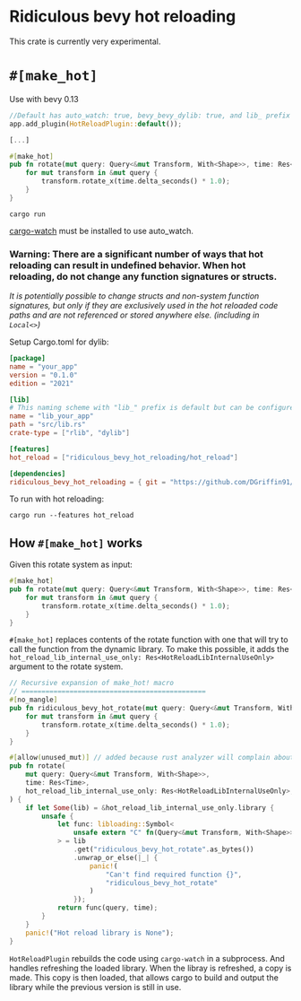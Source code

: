 # Ridiculous bevy hot reloading

This crate is currently very experimental.

# `#[make_hot]`

Use with bevy 0.13
```rs
//Default has auto_watch: true, bevy_bevy_dylib: true, and lib_ prefix
app.add_plugin(HotReloadPlugin::default());

[...]

#[make_hot]
pub fn rotate(mut query: Query<&mut Transform, With<Shape>>, time: Res<Time>) {
    for mut transform in &mut query {
        transform.rotate_x(time.delta_seconds() * 1.0);
    }
}
```

```
cargo run
```

[cargo-watch](https://crates.io/crates/cargo-watch) must be installed to use auto_watch.

### Warning: There are a significant number of ways that hot reloading can result in undefined behavior. When hot reloading, do not change any function signatures or structs.
*It is potentially possible to change structs and non-system function signatures, but only if they are exclusively used in the hot reloaded code paths and are not referenced or stored anywhere else. (including in `Local<>`)*



Setup Cargo.toml for dylib:
```toml
[package]
name = "your_app"
version = "0.1.0"
edition = "2021"

[lib]
# This naming scheme with "lib_" prefix is default but can be configured with HotReload::library_name.
name = "lib_your_app" 
path = "src/lib.rs"
crate-type = ["rlib", "dylib"]

[features]
hot_reload = ["ridiculous_bevy_hot_reloading/hot_reload"]

[dependencies]
ridiculous_bevy_hot_reloading = { git = "https://github.com/DGriffin91/ridiculous_bevy_hot_reloading" } 
```

To run with hot reloading:

```shell
cargo run --features hot_reload
```

## How `#[make_hot]` works
Given this rotate system as input:
```rs
#[make_hot]
pub fn rotate(mut query: Query<&mut Transform, With<Shape>>, time: Res<Time>) {
    for mut transform in &mut query {
        transform.rotate_x(time.delta_seconds() * 1.0);
    }
}
```

`#[make_hot]` replaces contents of the rotate function with one that will try to call the function from the dynamic library. To make this possible, it adds the `hot_reload_lib_internal_use_only: Res<HotReloadLibInternalUseOnly>` argument to the rotate system.

```rs
// Recursive expansion of make_hot! macro
// ==============================================
#[no_mangle]
pub fn ridiculous_bevy_hot_rotate(mut query: Query<&mut Transform, With<Shape>>, time: Res<Time>) {
    for mut transform in &mut query {
        transform.rotate_x(time.delta_seconds() * 1.0);
    }
}

#[allow(unused_mut)] // added because rust analyzer will complain about the mut on `mut query: Query<`
pub fn rotate(
    mut query: Query<&mut Transform, With<Shape>>,
    time: Res<Time>,
    hot_reload_lib_internal_use_only: Res<HotReloadLibInternalUseOnly>,
) {
    if let Some(lib) = &hot_reload_lib_internal_use_only.library {
        unsafe {
            let func: libloading::Symbol<
                unsafe extern "C" fn(Query<&mut Transform, With<Shape>>, Res<Time>),
            > = lib
                .get("ridiculous_bevy_hot_rotate".as_bytes())
                .unwrap_or_else(|_| {
                    panic!(
                        "Can't find required function {}",
                        "ridiculous_bevy_hot_rotate"
                    )
                });
            return func(query, time);
        }
    }
    panic!("Hot reload library is None");
}
```

`HotReloadPlugin` rebuilds the code using `cargo-watch` in a subprocess. And handles refreshing the loaded library. When the libray is refreshed, a copy is made. This copy is then loaded, that allows cargo to build and output the library while the previous version is still in use.

